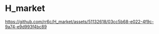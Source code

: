 # H_market



https://github.com/rr6c/H_market/assets/51132618/03cc5b68-e022-4f9c-9a74-e9d993f4bc89
